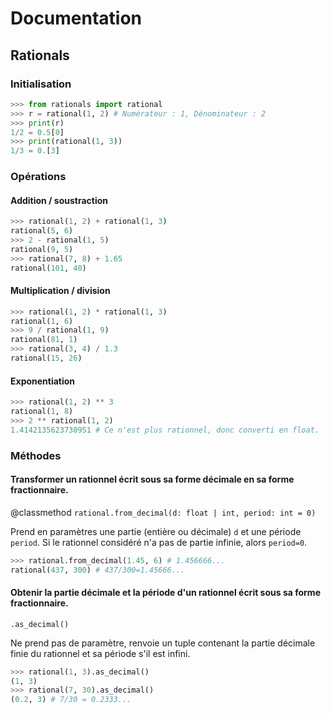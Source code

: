 # Documentation
## Rationals
### Initialisation

```py
>>> from rationals import rational
>>> r = rational(1, 2) # Numérateur : 1, Dénominateur : 2
>>> print(r)
1/2 = 0.5[0]
>>> print(rational(1, 3))
1/3 = 0.[3]
```


### Opérations

#### Addition / soustraction
```py
>>> rational(1, 2) + rational(1, 3)
rational(5, 6)
>>> 2 - rational(1, 5)
rational(9, 5)
>>> rational(7, 8) + 1.65
rational(101, 40)
```

#### Multiplication / division
```py
>>> rational(1, 2) * rational(1, 3)
rational(1, 6)
>>> 9 / rational(1, 9)
rational(81, 1)
>>> rational(3, 4) / 1.3
rational(15, 26)
```

#### Exponentiation
```py
>>> rational(1, 2) ** 3
rational(1, 8)
>>> 2 ** rational(1, 2)
1.4142135623730951 # Ce n'est plus rationnel, donc converti en float.
```

### Méthodes

#### Transformer un rationnel écrit sous sa forme décimale en sa forme fractionnaire.
@classmethod
`rational.from_decimal(d: float | int, period: int = 0)`

Prend en paramètres une partie (entière ou décimale) `d` et une période `period`. Si le rationnel considéré n'a pas de partie infinie, alors `period=0`.
```python
>>> rational.from_decimal(1.45, 6) # 1.456666...
rational(437, 300) # 437/300=1.45666...
```

#### Obtenir la partie décimale et la période d'un rationnel écrit sous sa forme fractionnaire.

`.as_decimal()`

Ne prend pas de paramètre, renvoie un tuple contenant la partie décimale finie du rationnel et sa période s'il est infini.
```python
>>> rational(1, 3).as_decimal()
(1, 3)
>>> rational(7, 30).as_decimal() 
(0.2, 3) # 7/30 = 0.2333...
```